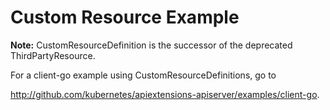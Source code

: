 # Custom Resource Example

**Note:** CustomResourceDefinition is the successor of the deprecated ThirdPartyResource.

For a client-go example using CustomResourceDefinitions, go to

  http://github.com/kubernetes/apiextensions-apiserver/examples/client-go.

